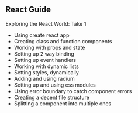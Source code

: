 ## React Guide

Exploring the React World: Take 1

- Using create react app
- Creating class and function components
- Working with props and state
- Setting up 2 way binding
- Setting up event handlers
- Working with dynamic lists
- Setting styles, dynamically
- Adding and using radium
- Setting up and using css modules
- Using error boundary to catch component errors
- Creating a decent file structure
- Splitting a component into multiple ones
